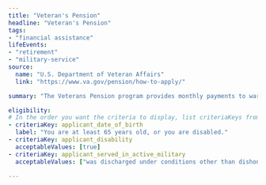 ```yaml
---
title: "Veteran's Pension"
headline: "Veteran's Pension"
tags: 
- "financial assistance"
lifeEvents: 
- "retirement"
- "military-service"
source:
  name: "U.S. Department of Veteran Affairs"
  link: "https://www.va.gov/pension/how-to-apply/"

summary: "The Veterans Pension program provides monthly payments to wartime Veterans who meet certain age or disability requirements, and who have income and net worth within certain limits."

eligibility:
# In the order you want the criteria to display, list criteriaKeys from the csv here, each followed by a comma-separated list of which values indicate eligibility for that criteria. Wrap individual values in quotes if they have inner commas.
- criteriaKey: applicant_date_of_birth
  label: "You are at least 65 years old, or you are disabled."
- criteriaKey: applicant_disability
  acceptableValues: [true]
- criteriaKey: applicant_served_in_active_military
  acceptableValues: ["was discharged under conditions other than dishonorable"]

---
```

